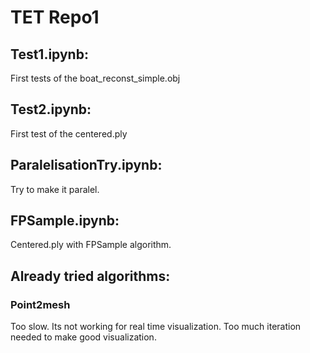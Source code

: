 # TET Repo1

## Test1.ipynb:
First tests of the boat_reconst_simple.obj

## Test2.ipynb:
First test of the centered.ply

## ParalelisationTry.ipynb:
Try to make it paralel.

## FPSample.ipynb:
Centered.ply with FPSample algorithm. 

## Already tried algorithms:
### Point2mesh
Too slow. Its not working for real time visualization. Too much iteration needed to make good visualization.

